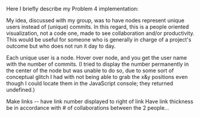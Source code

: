 <p>
Here I briefly describe my Problem 4 implementation:
</p>

<p>
My idea, discussed with my group, was to have nodes represent unique users instead of (unique) commits. In this regard, this is a people oriented visualization, not a code one, made to see collaboration and/or productivity. This would be useful for someone who is generally in charge of a project's outcome but who does not run it day to day.
</p>

</p>
Each unique user is a node. Hover over node, and you get the user name with the number of commits. (I tried to display the number permanently in the center of the node but was unable to do so, due to some sort of conceptual glitch I had with not being able to grab the x&y positions even though I could locate them in the JavaScript console; they returned undefined.)
</p>


Make links -- have link number displayed to right of link
Have link thickness be in accordance with # of collaborations between the
2 people...

 
